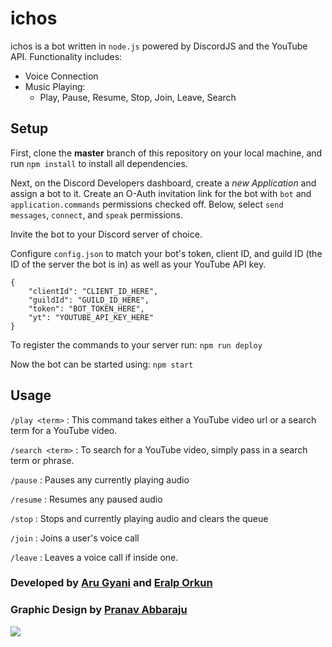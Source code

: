 # ichos

ichos is a bot written in `node.js`  powered by DiscordJS and the YouTube API. Functionality includes:

* Voice Connection
* Music Playing:
  * Play, Pause, Resume, Stop, Join, Leave, Search


## Setup

First, clone the **master** branch of this repository on your local machine, and run `npm install` to install all dependencies.


Next, on the Discord Developers dashboard, create a *new Application* and assign a bot to it. Create an O-Auth invitation link for the bot with `bot` and `application.commands` permissions checked off. Below, select `send messages`, `connect`, and `speak` permissions.

Invite the bot to your Discord server of choice.


Configure `config.json` to match your bot's token, client ID, and guild ID (the ID of the server the bot is in) as well as your YouTube API key.


```
{
    "clientId": "CLIENT_ID_HERE",
    "guildId": "GUILD_ID_HERE",
    "token": "BOT_TOKEN_HERE",
    "yt": "YOUTUBE_API_KEY_HERE"
}
```


To register the commands to your server run: `npm run deploy`

Now the bot can be started using: `npm start`

## Usage

`/play <term>` : This command takes either a YouTube video url or a search term for a YouTube video.

`/search <term>` : To search for a YouTube video, simply pass in a search term or phrase.

`/pause` : Pauses any currently playing audio

`/resume` : Resumes any paused audio

`/stop` : Stops and currently playing audio and clears the queue

`/join` : Joins a user's voice call

`/leave` : Leaves a voice call if inside one.

### Developed by [Aru Gyani](http://github.com/AruGyani) and [Eralp Orkun](http://github.com/eaorkun)
### Graphic Design by [Pranav Abbaraju](http://linkedin.com/in/pranavabbaraju)

![](https://github.com/AruGyani/ichos/blob/pfp.jpg?raw=true)
